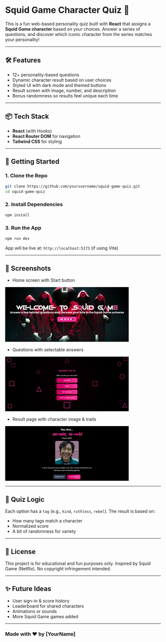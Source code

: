 # Squid Game Character Quiz 🦑

This is a fun web-based personality quiz built with **React** that assigns a **Squid Game character** based on your choices. Answer a series of questions, and discover which iconic character from the series matches your personality!

---

## 🛠 Features

* 12+ personality-based questions
* Dynamic character result based on user choices
* Styled UI with dark mode and themed buttons
* Result screen with image, number, and description
* Bonus randomness so results feel unique each time

---

## 📦 Tech Stack

* **React** (with Hooks)
* **React Router DOM** for navigation
* **Tailwind CSS** for styling

---


## 🚀 Getting Started

### 1. Clone the Repo

```bash
git clone https://github.com/yourusername/squid-game-quiz.git
cd squid-game-quiz
```

### 2. Install Dependencies

```bash
npm install
```

### 3. Run the App

```bash
npm run dev
```

App will be live at: `http://localhost:5173` (if using Vite)

---

## 📸 Screenshots

* Home screen with Start button
<img src="public/Home.png" width="400"/>

* Questions with selectable answers
<img src="public/Quiz.png" width="400"/>

* Result page with character image & traits
<img src="public/Result.png" width="400"/>


---

## 🧠 Quiz Logic

Each option has a `tag` (e.g., `kind`, `ruthless`, `rebel`). The result is based on:

* How many tags match a character
* Normalized score
* A bit of randomness for variety

---

## 📄 License

This project is for educational and fun purposes only. Inspired by Squid Game (Netflix). No copyright infringement intended.

---

## ✨ Future Ideas

* User sign-in & score history
* Leaderboard for shared characters
* Animations or sounds
* More Squid Game games added

---

### Made with ❤️ by \[YourName]

